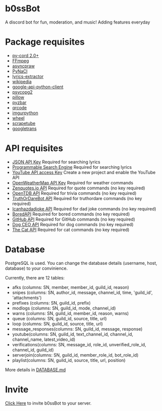 # b0ssBot
A discord bot for fun, moderation, and music! Adding features everyday

# Package requisites
+ [py-cord 2.0+](https://github.com/Pycord-Development/pycord)
+ [FFmpeg](https://www.ffmpeg.org/)
+ [asyncpraw](https://pypi.org/project/asyncpraw/)
+ [PyNaCl](https://pypi.org/project/PyNaCl/)
+ [lyrics-extractor](https://pypi.org/project/lyrics-extractor/)
+ [wikipedia](https://pypi.org/project/wikipedia/)
+ [google-api-python-client](https://pypi.org/project/google-api-python-client/)
+ [psycopg2](https://pypi.org/project/psycopg2/)
+ [pillow](https://pypi.org/project/Pillow/)
+ [pyzbar](https://pypi.org/project/pyzbar/)
+ [qrcode](https://pypi.org/project/qrcode/)
+ [imgurpython](https://pypi.org/project/imgurpython/)
+ [wheel](https://pypi.org/project/wheel)
+ [scrapetube](https://pypi.org/project/scrapetube)
+ [googletrans](https://pypi.org/project/googletrans)

# API requisites
+ [JSON API Key](https://developers.google.com/custom-search/v1/overview) Required for searching lyrics
+ [Programmable Search Engine](https://cse.google.com/cse/create/new) Required for searching lyrics
+ [YouTube API access Key](https://console.developers.google.com) Create a new project and enable the YouTube API
+ [OpenWeatherMap API Key](https://openweathermap.org/api) Required for weather commands
+ [Zenquotes.io API](https://zenquotes.io/api) Required for quote commands (no key required)
+ [OpenTDB API](https://opentdb.com/api_config.php) Required for trivia commands (no key required)
+ [TruthOrDareBot API](https://docs.truthordarebot.xyz/api-docs) Required for truthordare commands (no key required)
+ [Icanhazdadjoke API](https://icanhazdadjoke.com/api) Required for dad joke commands (no key required)
+ [BoredAPI](https://boredapi.com/api) Required for bored commands (no key required)
+ [GitHub API](https://developer.github.com/v3/) Required for GitHub commands (no key required)
+ [Dog CEO API](https://dog.ceo/dog-api/) Required for dog commands (no key required)
+ [The Cat API](https://thecatapi.com/) Required for cat commands (no key required)

# Database 
PostgreSQL is used. You can change the database details (username, host, database) to your convinience. 

Currently, there are 12 tables:
+ afks (columns: SN, member, member_id, guild_id, reason)
+ snipes (columns: SN, author_id, message, channel_id, time, 'guild_id', 'attachments')
+ prefixes (columns: SN, guild_id, prefix)
+ modlogs (columns: SN, guild_id, mode, channel_id)
+ warns (columns: SN, guild_id, member_id, reason, warns)
+ queue (columns: SN, guild_id, source, title, url)
+ loop (columns: SN, guild_id, source, title, url)
+ message_responses(columns: SN, guild_id, message, response)
+ youtube(columns: SN, guild_id, text_channel_id, channel_id, channel_name, latest_video_id)
+ verifications(columns: SN, message_id, role_id, unverified_role_id, channel_id, guild_id)
+ serverjoin(columns: SN, guild_id, member_role_id, bot_role_id)
+ playlist(columns: SN, guild_id, source, title, url, position)

More details in [DATABASE.md](https://github.com/SandeepKanekal/b0ssBot/blob/main/DATABASE.md)

# Invite
[Click Here](https://discord.com/api/oauth2/authorize?client_id=930715008025890887&permissions=8&scope=bot%20applications.commands) to invite b0ssBot to your server.
